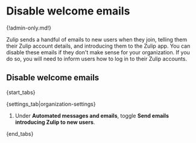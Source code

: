 # Disable welcome emails

{!admin-only.md!}

Zulip sends a handful of emails to new users when they join, telling them their
Zulip account details, and introducing them to the Zulip app. You can disable
these emails if they don't make sense for your organization. If you do so, you
will need to inform users how to log in to their Zulip accounts.

## Disable welcome emails

{start_tabs}

{settings_tab|organization-settings}

1. Under **Automated messages and emails**, toggle
   **Send emails introducing Zulip to new users**.

{end_tabs}
